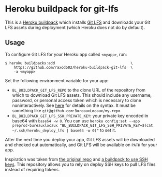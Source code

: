 # Heroku buildpack for git-lfs

This is a [Heroku buildpack][buildpacks] which installs [Git
LFS][git-lfs] and downloads your Git LFS assets during deployment
(which Heroku does not do by default).

## Usage

To configure Git LFS for your Heroku app called `<myapp>`, run:

    $ heroku buildpacks:add                                   \
        https://github.com/raxod502/heroku-buildpack-git-lfs  \
        -a <myapp>

Set the following environment variable for your app:

* `BL_BUILDPACK_GIT_LFS_REPO` to the clone URL of the repository
  from which to download Git LFS assets. This should include any
  username, password, or personal access token which is necessary to
  clone noninteractively. See [here][noninteractive-clone] for
  details on the syntax. It must be something like `git@github.com:BureauxLocaux/my-repo`
* `BL_BUILDPACK_GIT_LFS_SSH_PRIVATE_KEY`: your private key encoded in base64 with `base64 -w 0`. You can use `heroku config:set --app preprod-bureauxlocaux "BL_BUILDPACK_GIT_LFS_SSH_PRIVATE_KEY=$(cat ~/.ssh/heroku_deploy_lfs | base64 -w 0)"` to set it.

After the next time you deploy your app, Git LFS assets will be
downloaded and checked out automatically, and Git LFS will be
available on `PATH` for your app.

Inspiration was taken from [the original repo](https://github.com/raxod502/heroku-buildpack-git-lfs) and [a buildpack to use SSH keys][git-ssh-key-buildpack]. This repository allows you to rely on deploy SSH keys to pull LFS files instead of requiring tokens.

[buildpacks]: https://devcenter.heroku.com/articles/buildpacks
[git-lfs]: https://git-lfs.github.com/
[heroku-buildpack-apt]: https://github.com/heroku/heroku-buildpack-apt
[noninteractive-clone]: https://stackoverflow.com/a/50193010/3538165
[git-ssh-key-buildpack]: https://github.com/poetic-labs/git-ssh-key-buildpack
